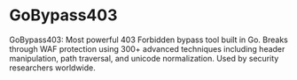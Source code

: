 # GoBypass403
GoBypass403: Most powerful 403 Forbidden bypass tool built in Go. Breaks through WAF protection using 300+ advanced techniques including header manipulation, path traversal, and unicode normalization. Used by security researchers worldwide.
